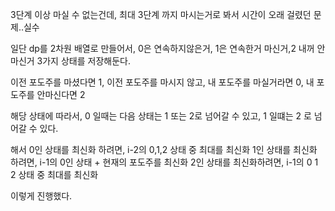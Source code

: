 3단계 이상 마실 수 없는건데, 최대 3단계 까지 마시는거로 봐서 시간이 오래 걸렸던 문제..실수

일단 dp를 2차원 배열로 만들어서, 0은 연속하지않은거, 1은 연속한거 마신거,2 내꺼 안마신거
3가지 상태를 저장해둔다.

이전 포도주를 마셨다면 1, 이전 포도주를 마시지 않고, 내 포도주를 마실거라면 0, 내 포도주를 안마신다면 2

해당 상태에 따라서,
0 일때는 다음 상태는 1 또는 2로 넘어갈 수 있고,
1 일떄는 2 로 넘어갈 수 있다.

해서
0인 상태를 최신화 하려면, i-2의 0,1,2 상태 중 최대를 최신화
1인 상태를 최신화 하려면, i-1의 0인 상태 + 현재의 포도주를 최신화
2인 상태를 최신화하려면, i-1의 0 1 2 상태 중 최대를 최신화

이렇게 진행했다.
